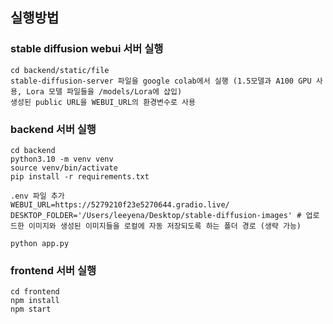 ## 실행방법

### stable diffusion webui 서버 실행

```
cd backend/static/file
stable-diffusion-server 파일을 google colab에서 실행 (1.5모델과 A100 GPU 사용, Lora 모델 파일들을 /models/Lora에 삽입)
생성된 public URL을 WEBUI_URL의 환경변수로 사용
```

### backend 서버 실행

```
cd backend
python3.10 -m venv venv
source venv/bin/activate
pip install -r requirements.txt

.env 파일 추가
WEBUI_URL=https://5279210f23e5270644.gradio.live/
DESKTOP_FOLDER='/Users/leeyena/Desktop/stable-diffusion-images' # 업로드한 이미지와 생성된 이미지들을 로컬에 자동 저장되도록 하는 폴더 경로 (생략 가능)

python app.py
```

### frontend 서버 실행

```
cd frontend
npm install
npm start
```
